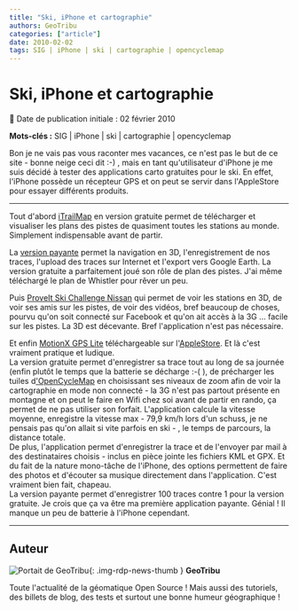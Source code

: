 ```yaml
---
title: "Ski, iPhone et cartographie"
authors: GeoTribu
categories: ["article"]
date: 2010-02-02
tags: SIG | iPhone | ski | cartographie | opencyclemap
---
```


# Ski, iPhone et cartographie

:calendar: Date de publication initiale : 02 février 2010

**Mots-clés :** SIG | iPhone | ski | cartographie | opencyclemap

Bon je ne vais pas vous raconter mes vacances, ce n'est pas le but de ce site - bonne neige ceci dit :-) , mais en tant qu'utilisateur d'iPhone je me suis décidé à tester des applications carto gratuites pour le ski. En effet, l'iPhone possède un récepteur GPS et on peut se servir dans l'AppleStore pour essayer différents produits.

----

Tout d'abord [iTrailMap](http://www.bigairsoftware.com/) en version gratuite permet de télécharger et visualiser les plans des pistes de quasiment toutes les stations au monde. Simplement indispensable avant de partir.

La [version payante](http://www.bigairsoftware.com/features.html) permet la navigation en 3D, l'enregistrement de nos traces, l'upload des traces sur Internet et l'export vers Google Earth. La version gratuite a parfaitement joué son rôle de plan des pistes. J'ai même téléchargé le plan de Whistler pour rêver un peu.

Puis [ProveIt Ski Challenge Nissan](http://www.facebook.com/nissanproveit) qui permet de voir les stations en 3D, de voir ses amis sur les pistes, de voir des vidéos, bref beaucoup de choses, pourvu qu'on soit connecté sur Facebook et qu'on ait accès à la 3G ... facile sur les pistes. La 3D est décevante. Bref l'application n'est pas nécessaire.

Et enfin [MotionX GPS Lite](http://news.motionx.com/category/motionx-gps/) téléchargeable sur l'[AppleStore](http://store.apple.com/fr). Et là c'est vraiment pratique et ludique.  
La version gratuite permet d'enregistrer sa trace tout au long de sa journée (enfin plutôt le temps que la batterie se décharge :-( ), de précharger les tuiles d['OpenCycleMap](http://www.opencyclemap.org/) en choisissant ses niveaux de zoom afin de voir la cartographie en mode non connecté - la 3G n'est pas partout présente en montagne et on peut le faire en Wifi chez soi avant de partir en rando, ça permet de ne pas utiliser son forfait. L'application calcule la vitesse moyenne, enregistre la vitesse max - 79,9 km/h lors d'un schuss, je ne pensais pas qu'on allait si vite parfois en ski - , le temps de parcours, la distance totale.  
De plus, l'application permet d'enregistrer la trace et de l'envoyer par mail à des destinataires choisis - inclus en pièce jointe les fichiers KML et GPX. Et du fait de la nature mono-tâche de l'iPhone, des options permettent de faire des photos et d'écouter sa musique directement dans l'application. C'est vraiment bien fait, chapeau.  
La version payante permet d'enregistrer 100 traces contre 1 pour la version gratuite. Je crois que ça va être ma première application payante. Génial ! Il manque un peu de batterie à l'iPhone cependant.

----

## Auteur

![Portait de GeoTribu](https://cdn.geotribu.fr/img/internal/charte/geotribu_logo_64x64.png){: .img-rdp-news-thumb }
**GeoTribu**

Toute l'actualité de la géomatique Open Source ! Mais aussi des tutoriels, des billets de blog, des tests et surtout une bonne humeur géographique !
